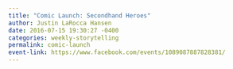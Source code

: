 ```yaml
---
title: "Comic Launch: Secondhand Heroes"
author: Justin LaRocca Hansen
date: 2016-07-15 19:30:27 -0400
categories: weekly-storytelling
permalink: comic-launch
event-link: https://www.facebook.com/events/1089087887828381/
---
```

